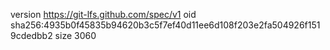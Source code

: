 version https://git-lfs.github.com/spec/v1
oid sha256:4935b0f45835b94620b3c5f7ef40d11ee6d108f203e2fa504926f1519cdedbb2
size 3060
